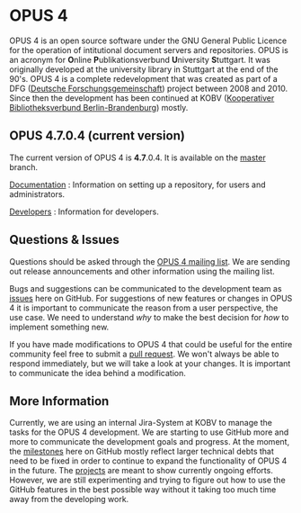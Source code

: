 # OPUS 4

OPUS 4 is an open source software under the GNU General Public Licence for the operation of intitutional document
servers and repositories. OPUS is an acronym for **O**nline **P**ublikationsverbund **U**niversity **S**tuttgart.
It was originally developed at the university library in Stuttgart at the end of the 90's. OPUS 4 is a complete
redevelopment that was created as part of a DFG ([Deutsche Forschungsgemeinschaft][DFG]) project between 2008 and 2010.
Since then the development has been continued at KOBV ([Kooperativer Bibliotheksverbund Berlin-Brandenburg][KOBV])
mostly.

## OPUS 4.7.0.4 (current version)

The current version of OPUS 4 is __4.7__.0.4. It is available on the [master][MASTER] branch. 

[Documentation][DOC]
: Information on setting up a repository, for users and administrators.

[Developers][DEVDOC]
: Information for developers.

## Questions & Issues

Questions should be asked through the [OPUS 4 mailing list][OPUSTESTER]. We are sending out release announcements and 
other information using the mailing list. 

Bugs and suggestions can be communicated to the development team as [issues][ISSUES] here on GitHub. For suggestions
of new features or changes in OPUS 4 it is important to communicate the reason from a user perspective, the use case. 
We need to understand *why* to make the best decision for *how* to implement something new.  

If you have made modifications to OPUS 4 that could be useful for the entire community feel free to submit a [pull
request][PULLREQUESTS]. We won't always be able to respond immediately, but we will take a look at your changes. 
It is important to communicate the idea behind a modification.    

## More Information

Currently, we are using an internal Jira-System at KOBV to manage the tasks for the OPUS 4 development. We are starting
to use GitHub more and more to communicate the development goals and progress. 
At the moment, the [milestones][MILESTONES] here on GitHub mostly reflect larger technical debts that need to be fixed
in order to continue to expand the functionality of OPUS 4 in the future. The [projects][PROJECTS] are meant to show
currently ongoing efforts. However, we are still experimenting and trying to figure out how to use the GitHub features
in the best possible way without it taking too much time away from the developing work.

[OPUS4]: https://www.kobv.de/entwicklung/software/opus-4/
[DEVDOC]: https://www.opus-repository.org
[DOC]: https://www.opus-repository.org/userdoc
[KOBV]: https://www.kobv.de
[DFG]: http://www.dfg.de
[OPUSTESTER]: http://listserv.zib.de/mailman/listinfo/kobv-opus-tester/
[ISSUES]: http://github.com/OPUS4/application/issues
[MASTER]: https://github.com/OPUS4/application/tree/master
[PULLREQUESTS]: https://docs.github.com/en/github/collaborating-with-issues-and-pull-requests/about-pull-requests
[MILESTONES]: https://github.com/OPUS4/application/milestones
[PROJECTS]: https://github.com/OPUS4/application/projects
